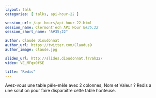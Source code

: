 ```yaml
---
layout: talk
categories: [ talks, api-hour-22 ]

session_url: /api-hours/api-hour-22.html
session_name: Clermont'ech API Hour &#35;22
session_short_name: "&#35;22"

author: Claude Dioudonnat
author_url: https://twitter.com/ClaudusD
author_image: claude.jpg

slides_url: http://slides.dioudonnat.fr/ah22/
video: VE_MFqx0fSE

title: "Redis"
---
```


Avez-vous une table pêle-mêle avec 2 colonnes, Nom et Valeur ? Redis a une solution pour faire disparaître cette table honteuse.
